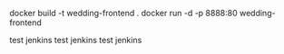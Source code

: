docker build -t wedding-frontend .
docker run -d -p 8888:80 wedding-frontend

test jenkins
test jenkins 
test jenkins 